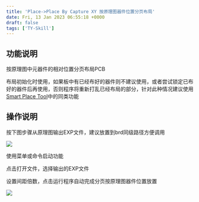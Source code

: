```yaml
---
title: 'Place->Place By Capture XY 按原理图器件位置分页布局'
date: Fri, 13 Jan 2023 06:55:18 +0000
draft: false
tags: ['TY-Skill']
---
```


功能说明
----

按原理图中元器件的相对位置分页布局PCB

布局初始化时使用，如果板中有已经布好的器件则不建议使用，或者尝试锁定已布好的器件后再使用，否则程序将重新打乱已经布局的部分，针对此种情况建议使用[Smart Place Tool](https://a1024.synology.me:1024/?p=3716)中的同类功能

操作说明
----

按下图步骤从原理图输出EXP文件，建议放置到brd同级路径方便调用

![](https://a1024.synology.me:222/images/blog2023/expexp.png)

使用菜单或命令启动功能

点击打开文件，选择输出的EXP文件

设置间距倍数，点击运行程序自动完成分页按原理图器件位置放置

![](https://a1024.synology.me:222/images/blog2023/placecapture.png)